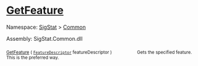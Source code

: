 # [GetFeature](./Signature-100663438.md)

Namespace: [SigStat]() > [Common](./../README.md)

Assembly: SigStat.Common.dll

<sub>[GetFeature](./Signature-100663438.md) ( [`FeatureDescriptor`](./../FeatureDescriptor.md) featureDescriptor )</sub>&nbsp; &nbsp; &nbsp; &nbsp; &nbsp; &nbsp; &nbsp; &nbsp; &nbsp;<sub>Gets the specified feature. This is the preferred way.</sub>
